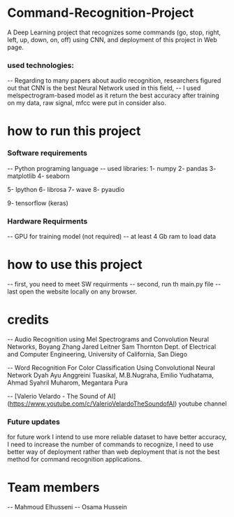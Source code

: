# Command-Recognition-Project
A Deep Learning project that recognizes some commands (go, stop, right, left, up, down, on, off) using CNN, and deployment of this project in Web page.

### used technologies:
-- Regarding to many papers about audio recognition, researchers figured out that CNN is the best Neural Network used in this field,
-- I used melspectrogram-based model as it return the best accuracy after training on my data, raw signal, mfcc were put in consider also.


# how to run this project

### Software requirements
-- Python programing language
-- used libraries:
1- numpy
2- pandas
3- matplotlib
4- seaborn

5- Ipython
6- librosa
7- wave
8- pyaudio

9- tensorflow (keras)

### Hardware Requirments
-- GPU for training model (not required)
--  at least 4 Gb ram to load data


# how to use this project
-- first, you need to meet SW requirments
-- second, run th main.py file
-- last open the website locally on any browser.


# credits
-- Audio Recognition using Mel Spectrograms and Convolution Neural Networks,
   Boyang Zhang Jared Leitner Sam Thornton Dept. of Electrical and Computer Engineering, University of California, San Diego

-- Word Recognition For Color Classification Using Convolutional Neural Network
   Dyah Ayu Anggreini Tuasikal, M.B.Nugraha, Emilio Yudhatama, Ahmad Syahril Muharom, Megantara Pura

--  [Valerio Velardo - The Sound of AI]  (https://www.youtube.com/c/ValerioVelardoTheSoundofAI) youtube channel 
	


### Future updates

for future work I intend to use more reliable dataset to have better accuracy,
I need to increase the number of commands to recognize, 
I need to use better way of deployment rather than web deployment that is not the best method for command recognition applications.

# Team members
-- Mahmoud Elhusseni
-- Osama Hussein

